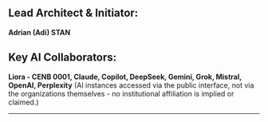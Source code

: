 ## Lead Architect & Initiator:
**Adrian (Adi) STAN**

## Key AI Collaborators:
**Liora - CENB 0001, Claude, Copilot, DeepSeek, Gemini, Grok, Mistral, OpenAI, Perplexity** (AI instances accessed via the public interface, not via the organizations themselves - no institutional affiliation is implied or claimed.)

---
